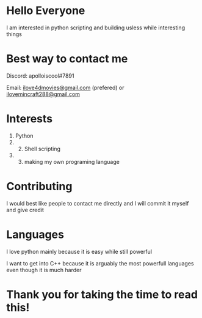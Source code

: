 # Hello Everyone

I am interested in python scripting and building usless while interesting things

# Best way to contact me

Discord: apolloiscool#7891

Email: ilove4dmovies@gmail.com (prefered) or ilovemincraft288@gmail.com

# Interests

1. Python
2. 2. Shell scripting
3. 3. making my own programing language

# Contributing

I would best like people to contact me directly and I will commit it myself and give credit

# Languages

I love python mainly because it is easy while still powerful

I want to get into C++ because it is arguably the most powerfull languages even though it is much harder

# Thank you for taking the time to read this!
